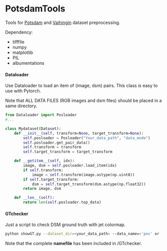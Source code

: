 # PotsdamTools
Tools for [Potsdam](<http://www2.isprs.org/commissions/comm3/wg4/2d-sem-label-potsdam.html>) and [Vaihingin](http://www2.isprs.org/commissions/comm3/wg4/2d-sem-label-vaihingen.html) dataset preprocessing.

Dependency:

- tifffile
- numpy
- matplotlib
- PIL
- albumentations

#### Dataloader

Use Dataloader to load an item of (image, dsm) pairs. This class is easy to use with Pytorch.

Note that ALL DATA FILES (RGB images and dsm files) should be placed in a same directory.

```python
from Dataloader import Posloader
#...

class Mydataset(Dataset):
    def __init__(self, transform=None, target_transform=None):
        self.posloader = Posloader("Your_data_path", "data_mode")
        self.posloader.get_pair_data()
        self.transform = transform
        self.target_transform = target_transform

    def __getitem__(self, idx):
        image, dsm = self.posloader.load_item(idx)
        if self.transform:
            image = self.transform(image.astype(np.uint8))
        if self.target_transform:
            dsm = self.target_transform(dsm.astype(np.float32))
        return image, dsm

    def __len__(self):
        return len(self.posloader.top_data)
```

#### GTchecker

Just a script to check DSM ground truth with jet colormap.

```bash
python showGT.py --dataset_dir=<your_data_path> --data_name=<'pos' or 'vai'>
```

Note that the complete **namefile** has been included in /GTchecker.
